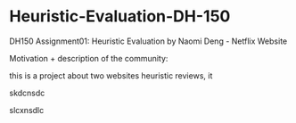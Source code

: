 # Heuristic-Evaluation-DH-150
DH150 Assignment01: Heuristic Evaluation by Naomi Deng - Netflix Website

Motivation + description of the community: 

this is a project about two websites heuristic reviews, it 

skdcnsdc

slcxnsdlc
